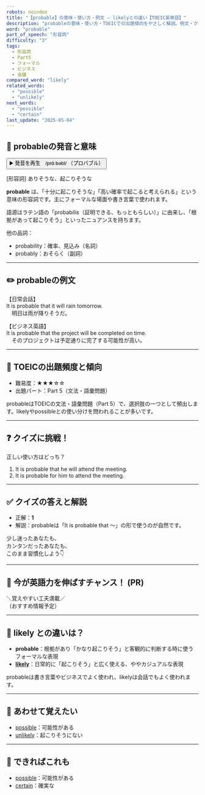 ```yaml
---
robots: noindex
title: "【probable】の意味・使い方・例文 ― likelyとの違い【TOEIC英単語】"
description: "probableの意味・使い方・TOEICでの出題傾向をやさしく解説。例文・クイズ付きでlikelyとの違いもわかりやすく学べます。"
word: "probable"
part_of_speech: "形容詞"
difficulty: "3"
tags:
  - 形容詞
  - Part5
  - フォーマル
  - ビジネス
  - 会議
compared_word: "likely"
related_words:
  - "possible"
  - "unlikely"
next_words:
  - "possible"
  - "certain"
last_update: "2025-05-04"
---
```


## 🔰 probableの発音と意味

<button class="play-audio" onclick="playTTS('probable')">
  <span class="play-audio-main">
    ▶️ 発音を再生　/prɑ́ːbəbl/
  </span>
  <span class="play-audio-sub">
    （プロバブル）
  </span>
</button>

[形容詞] ありそうな、起こりそうな

**probable** は、「十分に起こりそうな」「高い確率で起こると考えられる」という意味の形容詞です。主にフォーマルな場面や書き言葉で使われます。

語源はラテン語の「probabilis（証明できる、もっともらしい）」に由来し、「根拠があって起こりそう」といったニュアンスを持ちます。

他の品詞：  
- probability：確率、見込み（名詞）
- probably：おそらく（副詞）

---

## ✏️ probableの例文

【日常会話】  
It is probable that it will rain tomorrow.  
　明日は雨が降りそうだ。

【ビジネス英語】  
It is probable that the project will be completed on time.  
　そのプロジェクトは予定通りに完了する可能性が高い。

---

## 🎯 TOEICの出題頻度と傾向

- 難易度：★★★☆☆
- 出題パート：Part 5（文法・語彙問題）

probableはTOEICの文法・語彙問題（Part 5）で、選択肢の一つとして頻出します。likelyやpossibleとの使い分けを問われることが多いです。

---

## ❓ クイズに挑戦！

正しい使い方はどっち？

1. It is probable that he will attend the meeting.  
2. It is probable for him to attend the meeting.

---

## ✅ クイズの答えと解説

- 正解：**1**
- 解説：probableは「It is probable that ～」の形で使うのが自然です。

少し迷ったあなたも、  
カンタンだったあなたも、  
このまま習慣化しよう👇️

---

## 🚀 今が英語力を伸ばすチャンス！ (PR)

<div class="info-center">
＼覚えやすい工夫満載／<br>  
（おすすめ情報予定）
</div>

---

## 🤔  likely との違いは？

- **probable**：根拠があり「かなり起こりそう」と客観的に判断する時に使うフォーマルな表現
- **[likely](/likely)**：日常的に「起こりそう」と広く使える、ややカジュアルな表現

probableは書き言葉やビジネスでよく使われ、likelyは会話でもよく使われます。

---

## 🧩 あわせて覚えたい

- [possible](/possible)：可能性がある
- [unlikely](/unlikely)：起こりそうにない

---

## 📖 できればこれも

- [possible](/possible)：可能性がある
- [certain](/certain)：確実な

<!-- cvid: aid29_bid29 -->
